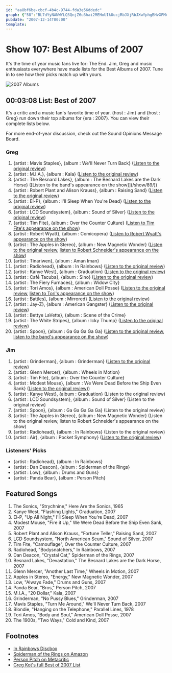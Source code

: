 ```yaml
---
id: "aa8bf6be-cbcf-4b4c-9744-fda3e56ddedc"
graph: {"58":"BL7dYyNANWYLQ3QnjZ6u3hai2MEHoUIkUucjRbJXjRbJXwYphgBHvXPMAJI4IxfAifHg48BJlABlqsIERQwWDrOdxtDtzqrHHKv2N1aqEafRxCBAy8PBKfw2aoSuvhx3N2BBNCzBHHZjJPg09aqoSqJPg09hqi2T0PGBJ8hEl9J7x0lvK5FvVSc6ZYxuNyNQRu5O1d5RBB1HBTGyCXG8nRhGj06bJSyMXvyVgD298tHBEGdZnv7jdxzCjVBJx4rnNsrNKnLANR3cs9"}
pubdate: "2007-12-14T00:00"
template: 
---
```






# Show 107: Best Albums of 2007

It's the time of year music fans live for: The End. Jim, Greg and music enthusiasts everywhere have made lists for the Best Albums of 2007. Tune in to see how their picks match up with yours.

![2007 Albums](https://static.soundopinions.org/images/2007/2007albums.JPG)



## 00:03:08 List: Best of 2007

It's a critic and a music fan's favorite time of year. {host : Jim} and {host : Greg} run down their top albums for {era : 2007}. You can view their complete lists below.

For more end-of-year discussion, check out the Sound Opinions Message Board.


### Greg

1. {artist : Mavis Staples}, {album : We'll Never Turn Back} ([Listen to the original review](/show/75/))
2. {artist : M.I.A.}, {album : Kala} ([Listen to the original review](/show/90/))
3. {artist : The Besnard Lakes}, {album : The Besnard Lakes are the Dark Horse} ([Listen to the band's appearance on the show]](/show/89/))
4. {artist : Robert Plant and Alison Krauss}, {album : Raising Sand} ([Listen to the original review](/show/100/))
5. {artist : El-P}, {album : I'll Sleep When You're Dead} ([Listen to the original review](/show/75/))
6. {artist : LCD Soundsystem}, {album : Sound of Silver} ([Listen to the original review](/show/68/))
7. {artist : Tim Fite}, {album : Over the Counter Culture} ([Listen to Tim Fite's appearance on the show](/show/65/))
8. {artist : Robert Wyatt}, {album : Comicopera} ([Listen to Robert Wyatt's appearance on the show](/show/100/))
9. {artist : The Apples in Stereo}, {album : New Magnetic Wonder} ([Listen to the original review](/show/70/), [listen to Robert Schneider's appearance on the show](/show/70/))
10. {artist : Tinariwen}, {album : Aman Iman}
11. {artist : Radiohead}, {album : In Rainbows} ([Listen to the original review](/show/99/))
12. {artist : Kanye West}, {album : Graduation} ([Listen to the original review](/show/93/))
13. {artist : Café Tacuba}, {album : Sino} ([Listen to the original review](/show/101/))
14. {artist : The Fiery Furnaces}, {album : Widow City}
15. {artist : Tori Amos}, {album : American Doll Posse} ([Listen to the original review](/show/76/), [listen to Tori's appearance on the show](/show/106/))
16. {artist : Battles}, {album : Mirrored} ([Listen to the original review](/show/75/))
17. {artist : Jay-Z}, {album : American Gangster} ([Listen to the original review](/show/102/))
18. {artist : Bettye LaVette}, {album : Scene of the Crime}
19. {artist : The White Stripes}, {album : Icky Thump} ([Listen to the original review](/show/82/))
20. {artist : Spoon}, {album : Ga Ga Ga Ga Ga} ([Listen to the original review](/show/84/), [listen to the band's appearance on the show](/show/102/))


### Jim

1. {artist : Grinderman}, {album : Grinderman} ([Listen to the original review](/show/87/))
2. {artist : Glenn Mercer}, {album : Wheels in Motion}
3. {artist : Tim Fite}, {album : Over the Counter Culture}
4. {artist : Modest Mouse}, {album : We Were Dead Before the Ship Even Sank} ([Listen to the original review](/show/68/)))
5. {artist : Kanye West}, {album : Graduation} (Listen to the original review)
6. {artist : LCD Soundsystem}, {album : Sound of Silver} (Listen to the original review)
7. {artist : Spoon}, {album : Ga Ga Ga Ga Ga} (Listen to the original review)
8. {artist : The Apples in Stereo}, {album : New Magnetic Wonder} (Listen to the original review, listen to Robert Schneider's appearance on the show)
9. {artist : Radiohead}, {album : In Rainbows} (Listen to the original review)
10. {artist : Air}, {album : Pocket Symphony} ([Listen to the original review](/show/68/))


### Listeners' Picks

- {artist : Radiohead}, {album : In Rainbows}
- {artist : Dan Deacon}, {album : Spiderman of the Rings}
- {artist : Low}, {album : Drums and Guns}
- {artist : Panda Bear}, {album : Person Pitch}



## Featured Songs

1. The Sonics, "Strychnine," Here Are the Sonics, 1965
2. Kanye West, "Flashing Lights," Graduation, 2007
3. El-P, "Up All Night," I'll Sleep When You're Dead, 2007
4. Modest Mouse, "Fire it Up," We Were Dead Before the Ship Even Sank, 2007
5. Robert Plant and Alison Krauss, "Fortune Teller," Raising Sand, 2007
6. LCD Soundsystem, "North American Scum," Sound of Silver, 2007
7. Tim Fite, "Camouflage", Over the Counter Culture, 2007
8. Radiohead, "Bodysnatchers," In Rainbows, 2007
9. Dan Deacon, "Crystal Cat," Spiderman of the Rings, 2007
10. Besnard Lakes, "Devastation," The Besnard Lakes are the Dark Horse, 2007
11. Glenn Mercer, "Another Last Time," Wheels in Motion, 2007
12. Apples in Stereo, "Energy," New Magnetic Wonder, 2007
13. Low, "Always Fade," Drums and Guns, 2007
14. Panda Bear, "Bros," Person Pitch, 2007
15. M.I.A., "20 Dollar," Kala, 2007
16. Grinderman, "No Pussy Blues," Grinderman, 2007
17. Mavis Staples, "Turn Me Around," We'll Never Turn Back, 2007
18. Blondie, "Hanging on the Telephone," Parallel Lines, 1978
19. Tori Amos, "Body and Soul," American Doll Posse, 2007
20. The 1900s, "Two Ways," Cold and Kind, 2007



## Footnotes

- [In Rainbows Discbox](http://www.waste.uk.com/Store/waste-radiohead-dii-11-10023-discbox+audio.html%20)
- [Spiderman of the Rings on Amazon](http://www.amazon.com/Spiderman-Rings-Dan-Deacon/dp/B000OHZK5O)
- [Person Pitch on Metacritic](http://www.metacritic.com/music/artists/pandabear/personpitch)
- [Greg Kot's full Best of 2007 List](http://leisureblogs.chicagotribune.com/turn_it_up/2007/12/best-of-2007-20.html#more)